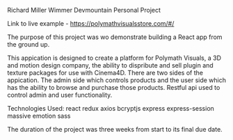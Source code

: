 Richard Miller Wimmer Devmountain Personal Project

Link to live example - https://polymathvisualsstore.com/#/

The purpose of this project was wo demonstrate building a React app from the ground up.


This appication is designed to create a platform for Polymath Visuals, a 3D and motion design company, the ability to dispribute and sell plugin and texture packages for use with Cinema4D.  There are two sides of the appication.  The admin side which controls products and the user side which has the ability to browse and purchase those products.  Restful api used to control admin and user functionality.  

Technologies Used:
react
redux
axios
bcryptjs
express
express-session
massive
emotion
sass

The duration of the project was three weeks from start to its final due date. 
